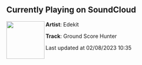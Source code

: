 ## Currently Playing on SoundCloud

[<img align="left" width="100" src="https://i1.sndcdn.com/artworks-rbO3iBjVdNmy8CZ2-IxxeGg-t500x500.jpg">](https://soundcloud.com/edekit/ground-score-hunter)

**Artist**: Edekit 

**Track**: Ground Score Hunter

Last updated at 02/08/2023 10:35
